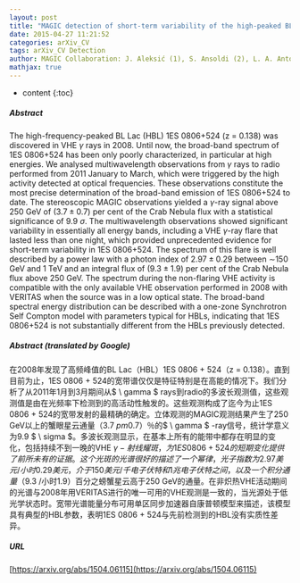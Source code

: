 ```yaml
---
layout: post
title: "MAGIC detection of short-term variability of the high-peaked BL Lac object 1ES 0806524"
date: 2015-04-27 11:21:52
categories: arXiv_CV
tags: arXiv_CV Detection
author: MAGIC Collaboration: J. Aleksić (1), S. Ansoldi (2), L. A. Antonelli (3), P. Antoranz (4), A. Babic (5), P. Bangale (6), J. A. Barrio (7), J. Becerra González (8,\,25), W. Bednarek (9), E. Bernardini (10), B. Biasuzzi (2), A. Biland (11), O. Blanch (1), S. Bonnefoy (7), G. Bonnoli (3), F. Borracci (6), T. Bretz (12, 26), E. Carmona (13), A. Carosi (3), P. Colin (6), E. Colombo (8), J. L. Contreras (7), J. Cortina (1), S. Covino (3), P. Da Vela (4), F. Dazzi (6), A. De Angelis (2), G. De Caneva (10), B. De Lotto (2), E. de O. na Wilhelmi (14), C. Delgado Mendez (13), F. Di Pierro (3), D. Dominis Prester (5), D. Dorner (12), M. Doro (15), S. Einecke (16), D. Eisenacher (12), D. Elsaesser (12), A. Fernández-Barral (1), D. Fidalgo (7), M. V. Fonseca (7), L. Font (17), K. Frantzen (16),  et al. (111 additional authors not shown)
mathjax: true
---
```


* content
{:toc}

##### Abstract
The high-frequency-peaked BL Lac (HBL) 1ES 0806+524 (z = 0.138) was discovered in VHE $\gamma$ rays in 2008. Until now, the broad-band spectrum of 1ES 0806+524 has been only poorly characterized, in particular at high energies. We analysed multiwavelength observations from $\gamma$ rays to radio performed from 2011 January to March, which were triggered by the high activity detected at optical frequencies. These observations constitute the most precise determination of the broad-band emission of 1ES 0806+524 to date. The stereoscopic MAGIC observations yielded a $\gamma$-ray signal above 250 GeV of $(3.7 \pm 0.7)$ per cent of the Crab Nebula flux with a statistical significance of 9.9 $\sigma$. The multiwavelength observations showed significant variability in essentially all energy bands, including a VHE $\gamma$-ray flare that lasted less than one night, which provided unprecedented evidence for short-term variability in 1ES 0806+524. The spectrum of this flare is well described by a power law with a photon index of $2.97 \pm 0.29$ between $\sim$150 GeV and 1 TeV and an integral flux of $(9.3 \pm 1.9)$ per cent of the Crab Nebula flux above 250 GeV. The spectrum during the non-flaring VHE activity is compatible with the only available VHE observation performed in 2008 with VERITAS when the source was in a low optical state. The broad-band spectral energy distribution can be described with a one-zone Synchrotron Self Compton model with parameters typical for HBLs, indicating that 1ES 0806+524 is not substantially different from the HBLs previously detected.

##### Abstract (translated by Google)
在2008年发现了高频峰值的BL Lac（HBL）1ES 0806 + 524（z = 0.138）。直到目前为止，1ES 0806 + 524的宽带谱仅仅是特征特别是在高能的情况下。我们分析了从2011年1月到3月期间从$ \ gamma $ rays到radio的多波长观测值，这些观测值是由在光频率下检测到的高活动性触发的。这些观测构成了迄今为止1ES 0806 + 524的宽带发射的最精确的确定。立体观测的MAGIC观测结果产生了250 GeV以上的蟹眼星云通量$（3.7 \ pm 0.7）$％的$ \ gamma $ -ray信号，统计学意义为9.9 $ \ sigma $。多波长观测显示，在基本上所有的能带中都存在明显的变化，包括持续不到一晚的VHE $γ-射线耀斑，为1ES 0806 + 524的短期变化提供了前所未有的证据。这个光斑的光谱很好的描述了一个幂律，光子指数为2.97美元/小时0.29美元，介于150美元/千电子伏特和1兆电子伏特之间，以及一个积分通量$（9.3 /小时1.9）百分之螃蟹星云高于250 GeV的通量。在非炽热VHE活动期间的光谱与2008年用VERITAS进行的唯一可用的VHE观测是一致的，当光源处于低光学状态时。宽带光谱能量分布可用单区同步加速器自康普顿模型来描述，该模型具有典型的HBL参数，表明1ES 0806 + 524与先前检测到的HBL没有实质性差异。

##### URL
[https://arxiv.org/abs/1504.06115](https://arxiv.org/abs/1504.06115)

